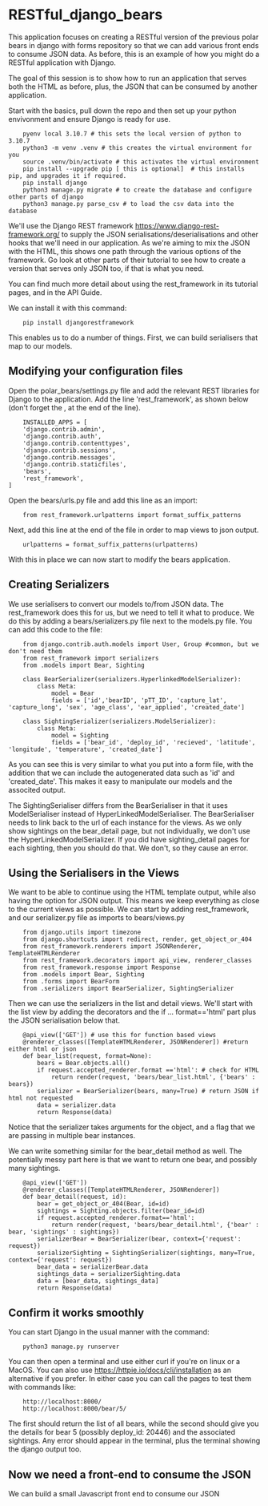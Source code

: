 # RESTful_django_bears
This application focuses on creating a RESTful version of the previous polar bears in django with forms repository so that we can add various front ends to consume JSON data. As before, this is an example of how you might do a RESTful application with Django.

The goal of this session is to show how to run an application that serves both the HTML as before, plus, the JSON that can be consumed by another application.

Start with the basics, pull down the repo and then set up your python envivonment and ensure Django is ready for use. 

        pyenv local 3.10.7 # this sets the local version of python to 3.10.7
        python3 -m venv .venv # this creates the virtual environment for you
        source .venv/bin/activate # this activates the virtual environment
        pip install --upgrade pip [ this is optional]  # this installs pip, and upgrades it if required.
        pip install django
        python3 manage.py migrate # to create the database and configure other parts of django
        python3 manage.py parse_csv # to load the csv data into the database

We'll use the Django REST framework https://www.django-rest-framework.org/ to supply the JSON serialisations/deserialisations and other hooks that we'll need in our application. As we're aiming to mix the JSON with the HTML, this shows one path through the various options of the framework. Go look at other parts of their tutorial to see how to create a version that serves only JSON too, if that is what you need. 

You can find much more detail about using the rest_framework in its tutorial pages, and in the API Guide. 

We can install it with this command:

        pip install djangorestframework

This enables us to do a number of things. First, we can build serialisers that map to our models.

## Modifying your configuration files

Open the polar_bears/settings.py file and add the relevant REST libraries for Django to the application. Add the line 'rest_framework', as shown below (don't forget the , at the end of the line). 

        INSTALLED_APPS = [
        'django.contrib.admin',
        'django.contrib.auth',
        'django.contrib.contenttypes',
        'django.contrib.sessions',
        'django.contrib.messages',
        'django.contrib.staticfiles',
        'bears',
        'rest_framework',
    ]

Open the bears/urls.py file and add this line as an import:

        from rest_framework.urlpatterns import format_suffix_patterns

Next, add this line at the end of the file in order to map views to json output.

        urlpatterns = format_suffix_patterns(urlpatterns)

With this in place we can now start to modify the bears application.

## Creating Serializers
We use serialisers to convert our models to/from JSON data. The rest_framework does this for us, but we need to tell it what to produce. We do this by adding a bears/serializers.py file next to the models.py file. You can add this code to the file:

        from django.contrib.auth.models import User, Group #common, but we don't need them
        from rest_framework import serializers
        from .models import Bear, Sighting

        class BearSerializer(serializers.HyperlinkedModelSerializer):
            class Meta:
                model = Bear
                fields = ['id','bearID', 'pTT_ID', 'capture_lat', 'capture_long', 'sex', 'age_class', 'ear_applied', 'created_date']

        class SightingSerializer(serializers.ModelSerializer):
            class Meta:
                model = Sighting
                fields = ['bear_id', 'deploy_id', 'recieved', 'latitude', 'longitude', 'temperature', 'created_date']

As you can see this is very similar to what you put into a form file, with the addition that we can include the autogenerated data such as 'id' and 'created_date'. This makes it easy to manipulate our models and the associted output.

The SightingSerialiser differs from the BearSerialiser in that it uses ModelSerialiser instead of HyperLinkedModelSerialiser. The BearSerialiser needs to link back to the url of each instance for the views. As we only show sightings on the bear_detail page, but not individually, we don't use the HyperLinkedModelSerializer. If you did have sighting_detail pages for each sighting, then you should do that. We don't, so they cause an error.

## Using the Serialisers in the Views
We want to be able to continue using the HTML template output, while also having the option for JSON output. This means we keep everything as close to the current views as possible. We can start by adding rest_framework, and our serializer.py file as imports to bears/views.py

        from django.utils import timezone
        from django.shortcuts import redirect, render, get_object_or_404
        from rest_framework.renderers import JSONRenderer, TemplateHTMLRenderer
        from rest_framework.decorators import api_view, renderer_classes
        from rest_framework.response import Response
        from .models import Bear, Sighting
        from .forms import BearForm
        from .serializers import BearSerializer, SightingSerializer

Then we can use the serializers in the list and detail views. We'll start with the list view by adding the decorators and the if ... format=='html' part plus the JSON serialisation below that.

        @api_view(['GET']) # use this for function based views
        @renderer_classes([TemplateHTMLRenderer, JSONRenderer]) #return either html or json
        def bear_list(request, format=None):
            bears = Bear.objects.all()
            if request.accepted_renderer.format =='html': # check for HTML
                return render(request, 'bears/bear_list.html', {'bears' : bears})
            serializer = BearSerializer(bears, many=True) # return JSON if html not requested
            data = serializer.data
            return Response(data)

Notice that the serializer takes arguments for the object, and a flag that we are passing in multiple bear instances.

We can write something similar for the bear_detail method as well. The potentially messy part here is that we want to return one bear, and possibly many sightings. 

        @api_view(['GET'])
        @renderer_classes([TemplateHTMLRenderer, JSONRenderer])
        def bear_detail(request, id):
            bear = get_object_or_404(Bear, id=id)
            sightings = Sighting.objects.filter(bear_id=id)
            if request.accepted_renderer.format=='html':
                return render(request, 'bears/bear_detail.html', {'bear' : bear, 'sightings' : sightings})
            serializerBear = BearSerializer(bear, context={'request': request})
            serializerSighting = SightingSerializer(sightings, many=True, context={'request': request})
            bear_data = serializerBear.data
            sightings_data = serializerSighting.data
            data = [bear_data, sightings_data]
            return Response(data)

## Confirm it works smoothly
You can start Django in the usual manner with the command:

        python3 manage.py runserver

You can then open a terminal and use either curl if you're on linux or a MacOS. You can also use https://httpie.io/docs/cli/installation as an alternative if you prefer. In either case you can call the pages to test them with commands like:

        http://localhost:8000/
        http://localhost:8000/bear/5/

The first should return the list of all bears, while the second should give you the details for bear 5 (possibly deploy_id: 20446) and the associated sightings. Any error should appear in the terminal, plus the terminal showing the django output too.

## Now we need a front-end to consume the JSON
We can build a small Javascript front end to consume our JSON


